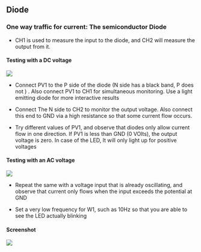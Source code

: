 Diode
---

### One way traffic for current: The semiconductor Diode

* CH1 is used to measure the input to the diode, and CH2 will measure the output from it.
	
####	Testing with a DC voltage
	
![](https://github.com/fossasia/pslab-experiments/blob/master/images/schematics/diodeDC.svg)
		
* Connect PV1 to the P side of the diode (N side has a black band, P does not ) . Also connect PV1 to CH1 for simultaneous monitoring. Use a light emitting diode for more interactive results

* Connect The N side to CH2 to monitor the output voltage. Also connect this end to GND via a high resistance so that some current flow occurs.
	
* Try different values of PV1, and observe that diodes only allow current flow in one direction. If PV1 is less than GND (0 VOlts), the output voltage is zero. In case of the LED, It will only light up for positive voltages
	
#### Testing with an AC voltage
	
![](https://github.com/fossasia/pslab-experiments/blob/master/images/schematics/diodeAC.svg)
	
* Repeat the same with a voltage input that is already oscillating, and observe that current only flows when the input exceeds the potential at GND
	
* Set a very low frequency for W1, such as 10Hz so that you are able to see the LED actually blinking

#### Screenshot

![](https://github.com/fossasia/pslab-experiments/blob/master/images/screenshots/diodeSimple.png)


